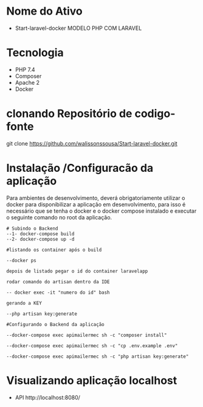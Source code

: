 # Nome do Ativo
* Start-laravel-docker MODELO  PHP COM LARAVEL

# Tecnologia
* PHP 7.4
* Composer
* Apache 2
* Docker



# clonando Repositório de codigo-fonte
git clone https://github.com/walissonssousa/Start-laravel-docker.git

# Instalação /Configuracão da aplicação

Para ambientes de desenvolvimento,  deverá obrigatoriamente utilizar o docker para disponibilizar a aplicação em desenvolvimento, para isso é necessário que se tenha o docker e o docker compose instalado e executar o seguinte comando no root da aplicação.

```
# Subindo o Backend
--1- docker-compose build
--2- docker-compose up -d

#listando os container após o build

--docker ps

depois de listado pegar o id do container laravelapp

rodar comando do artisan dentro da IDE 

-- docker exec -it "numero do id" bash

gerando a KEY

--php artisan key:generate

#Configurando o Backend da aplicação

--docker-compose exec apimailermec sh -c "composer install"

--docker-compose exec apimailermec sh -c "cp .env.example .env"

--docker-compose exec apimailermec sh -c "php artisan key:generate"

```

# Visualizando aplicação localhost
* API 
http://localhost:8080/




